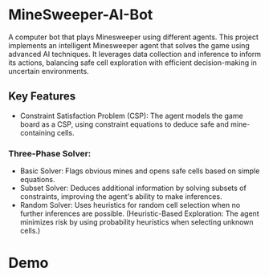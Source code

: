 # MineSweeper-AI-Bot

A computer bot that plays Minesweeper using different agents. This project implements an intelligent Minesweeper agent that solves the game using advanced AI techniques. It leverages data collection and inference to inform its actions, balancing safe cell exploration with efficient decision-making in uncertain environments.

## Key Features
- Constraint Satisfaction Problem (CSP): The agent models the game board as a CSP, using constraint equations to deduce safe and mine-containing cells.

### Three-Phase Solver:
- Basic Solver: Flags obvious mines and opens safe cells based on simple equations.
- Subset Solver: Deduces additional information by solving subsets of constraints, improving the agent's ability to make inferences.
- Random Solver: Uses heuristics for random cell selection when no further inferences are possible. (Heuristic-Based Exploration: The agent minimizes risk by using probability heuristics when selecting unknown cells.)

# Demo
